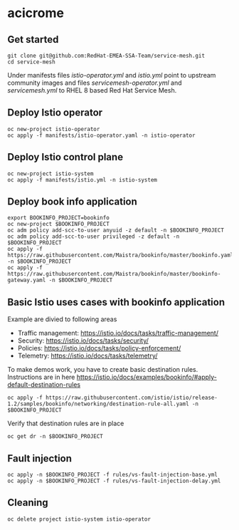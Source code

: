 # acicrome

## Get started

```
git clone git@github.com:RedHat-EMEA-SSA-Team/service-mesh.git
cd service-mesh
```

Under manifests files *istio-operator.yml* and *istio.yml* point to upstream community images and files *servicemesh-operator.yml* and *servicemesh.yml* to RHEL 8 based Red Hat Service Mesh.

## Deploy Istio operator



```
oc new-project istio-operator
oc apply -f manifests/istio-operator.yaml -n istio-operator
```

## Deploy Istio control plane
```
oc new-project istio-system
oc apply -f manifests/istio.yml -n istio-system
```

## Deploy book info application

```
export BOOKINFO_PROJECT=bookinfo
oc new-project $BOOKINFO_PROJECT
oc adm policy add-scc-to-user anyuid -z default -n $BOOKINFO_PROJECT
oc adm policy add-scc-to-user privileged -z default -n $BOOKINFO_PROJECT
oc apply -f https://raw.githubusercontent.com/Maistra/bookinfo/master/bookinfo.yaml -n $BOOKINFO_PROJECT
oc apply -f https://raw.githubusercontent.com/Maistra/bookinfo/master/bookinfo-gateway.yaml -n $BOOKINFO_PROJECT

```



## Basic Istio uses cases with bookinfo application

Example are divied to following areas
- Traffic management: https://istio.io/docs/tasks/traffic-management/
- Security: https://istio.io/docs/tasks/security/
- Policies: https://istio.io/docs/tasks/policy-enforcement/
- Telemetry: https://istio.io/docs/tasks/telemetry/



To make demos work, you have to create basic destination rules. Instructions are in here https://istio.io/docs/examples/bookinfo/#apply-default-destination-rules

```
oc apply -f https://raw.githubusercontent.com/istio/istio/release-1.2/samples/bookinfo/networking/destination-rule-all.yaml -n $BOOKINFO_PROJECT
```
Verify that destination rules are in place

```
oc get dr -n $BOOKINFO_PROJECT
```
## Fault injection

```
oc apply -n $BOOKINFO_PROJECT -f rules/vs-fault-injection-base.yml
oc apply -n $BOOKINFO_PROJECT -f rules/vs-fault-injection-delay.yml
```

## Cleaning


```
oc delete project istio-system istio-operator
```
